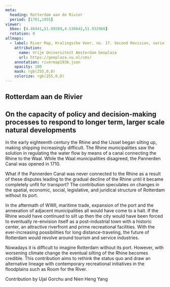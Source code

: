 ```yaml
---
meta:
  heading: Rotterdam aan de Rivier
  period: [1701,1955]
viewer:
  bbox: [4.46441,51.89289,4.530642,51.932966]
  rotation: 0
allmaps:
  - label: River Map, Kralingsche Veer, no. 17. Second Revision, serie II, 1936. Scale 1:5,000. Geoplaza, VU Amsterdam. Signature LL.11007gk.
    attribution:
      name: Vrije Universiteit Amsterdam Geoplaza
      url: https://geoplaza.vu.nl/cms/
    annotation: rivermap1936.json
    opacity: 100
    mask: rgb(255,0,0)
    colorize: rgb(255,0,0)
---
```

## Rotterdam aan de Rivier

## On the capacity of policy and decision-making processes to respond to longer term, larger scale natural developments

In the early eighteenth century the Rhine and the IJssel began silting up, making shipping increasingly difficult. The Rhine municipalities saw the solution in regulating the water flow by means of a canal connecting the Rhine to the Waal. While the Waal municipalities disagreed, the Pannerden Canal was opened in 1710.

What if the Pannerden Canal was never connected to the Rhine as a result of these disputes leading to the gradual decline of the Rhine until it became completely unfit for transport? The contribution speculates on changes in the spatial, economic, social, legislative, and juridical structure of Rotterdam without its port.

In the aftermath of WWll, maritime trade, expansion of the port and the annexation of adjacent municipalities all would have come to a halt. If the Rhine would have continued to silt up then the city would have been forced to eventually re-envision itself as a post-industrial town with a historic center, an attractive riverfront and prime recreational facilities. With the ever-increasing possibilities for long distance-traveling, the future of Rotterdam would revolve around tourism and service industries. 

Nowadays it is difficult to imagine Rotterdam without its port. However, with worsening climate change the eventual silting of the Rhine becomes credible. This contribution aims to rethink the status quo and draw an alternative lineage with contemporary recreational initiatives in the floodplains such as Room for the River.


Contribution by Ujal Gorchu and Nien Heng Yang

